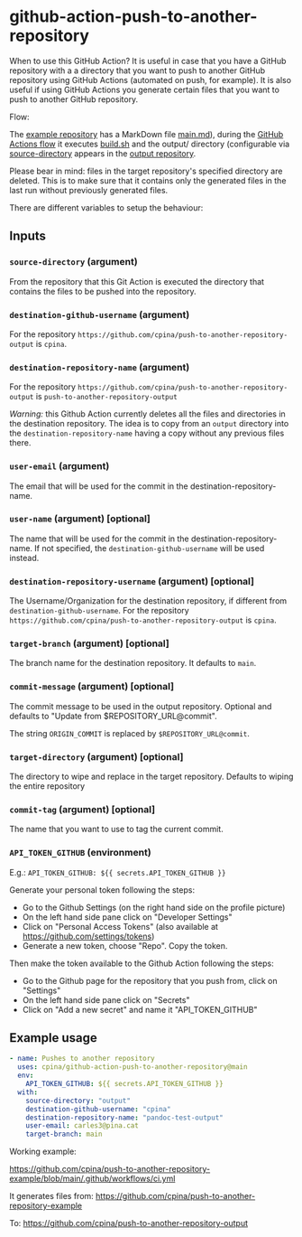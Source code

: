 # github-action-push-to-another-repository

When to use this GitHub Action? It is useful in case that you have a GitHub repository with a a directory that you want to push to another GitHub repository using GitHub Actions (automated on push, for example). It is also useful if using GitHub Actions you generate certain files that you want to push to another GitHub repository.

Flow:

The [example repository](https://github.com/cpina/push-to-another-repository-example) has a MarkDown file [main.md](https://github.com/cpina/push-to-another-repository-example/blob/main/main.md)), during the [GitHub Actions flow](https://github.com/cpina/push-to-another-repository-example/blob/main/.github/workflows/ci.yml#L19) it executes [build.sh](https://github.com/cpina/push-to-another-repository-example/blob/main/build.sh) and the output/ directory (configurable via [source-directory](https://github.com/cpina/push-to-another-repository-example/blob/main/.github/workflows/ci.yml#L27) appears in the [output repository](https://github.com/cpina/push-to-another-repository-output).

Please bear in mind: files in the target repository's specified directory are deleted. This is to make sure that it contains only the generated files in the last run without previously generated files.

There are different variables to setup the behaviour:

## Inputs

### `source-directory` (argument)

From the repository that this Git Action is executed the directory that contains the files to be pushed into the repository.

### `destination-github-username` (argument)

For the repository `https://github.com/cpina/push-to-another-repository-output` is `cpina`.

### `destination-repository-name` (argument)

For the repository `https://github.com/cpina/push-to-another-repository-output` is `push-to-another-repository-output`

_Warning:_ this Github Action currently deletes all the files and directories in the destination repository. The idea is to copy from an `output` directory into the `destination-repository-name` having a copy without any previous files there.

### `user-email` (argument)

The email that will be used for the commit in the destination-repository-name.

### `user-name` (argument) [optional]

The name that will be used for the commit in the destination-repository-name. If not specified, the `destination-github-username` will be used instead.

### `destination-repository-username` (argument) [optional]

The Username/Organization for the destination repository, if different from `destination-github-username`. For the repository `https://github.com/cpina/push-to-another-repository-output` is `cpina`.

### `target-branch` (argument) [optional]

The branch name for the destination repository. It defaults to `main`.

### `commit-message` (argument) [optional]

The commit message to be used in the output repository. Optional and defaults to "Update from $REPOSITORY_URL@commit".

The string `ORIGIN_COMMIT` is replaced by `$REPOSITORY_URL@commit`.

### `target-directory` (argument) [optional]

The directory to wipe and replace in the target repository. Defaults to wiping the entire repository

### `commit-tag` (argument) [optional]

The name that you want to use to tag the current commit.

### `API_TOKEN_GITHUB` (environment)

E.g.:
`API_TOKEN_GITHUB: ${{ secrets.API_TOKEN_GITHUB }}`

Generate your personal token following the steps:

- Go to the Github Settings (on the right hand side on the profile picture)
- On the left hand side pane click on "Developer Settings"
- Click on "Personal Access Tokens" (also available at https://github.com/settings/tokens)
- Generate a new token, choose "Repo". Copy the token.

Then make the token available to the Github Action following the steps:

- Go to the Github page for the repository that you push from, click on "Settings"
- On the left hand side pane click on "Secrets"
- Click on "Add a new secret" and name it "API_TOKEN_GITHUB"

## Example usage

```yaml
- name: Pushes to another repository
  uses: cpina/github-action-push-to-another-repository@main
  env:
    API_TOKEN_GITHUB: ${{ secrets.API_TOKEN_GITHUB }}
  with:
    source-directory: "output"
    destination-github-username: "cpina"
    destination-repository-name: "pandoc-test-output"
    user-email: carles3@pina.cat
    target-branch: main
```

Working example:

https://github.com/cpina/push-to-another-repository-example/blob/main/.github/workflows/ci.yml

It generates files from:
https://github.com/cpina/push-to-another-repository-example

To:
https://github.com/cpina/push-to-another-repository-output
